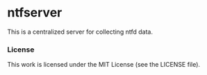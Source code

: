 ntfserver
=========

This is a centralized server for collecting ntfd data.

### License

This work is licensed under the MIT License (see the LICENSE file).
